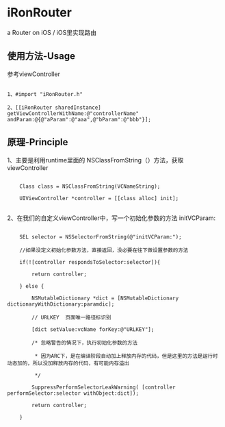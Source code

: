 # iRonRouter
a Router on iOS / iOS里实现路由

<p>
  
## 使用方法-Usage

参考viewController<br>
<pre><code>
1、#import "iRonRouter.h" <br>
2、[[iRonRouter sharedInstance] getViewControllerWithName:@"controllerName" andParam:@{@"aParam":@"aaa",@"bParam":@"bbb"}];
</code></pre>

## 原理-Principle

1、主要是利用runtime里面的 NSClassFromString（）方法，获取viewController<br>
<pre><code>
    Class class = NSClassFromString(VCNameString);<br>
    UIViewController *controller = [[class alloc] init];<br>
</code></pre>

2、在我们的自定义viewController中，写一个初始化参数的方法 initVCParam: <br>
<pre><code>
    SEL selector = NSSelectorFromString(@"initVCParam:");<br>
    //如果没定义初始化参数方法，直接返回，没必要在往下做设置参数的方法<br>
    if(![controller respondsToSelector:selector]){<br>
        return controller;<br>
    } else {<br>
        NSMutableDictionary *dict = [NSMutableDictionary dictionaryWithDictionary:paramdic];<br>
        // URLKEY  页面唯一路径标识别<br>
        [dict setValue:vcName forKey:@"URLKEY"];<br>
        /* 忽略警告的情况下，执行初始化参数的方法 <br>
         * 因为ARC下，是在编译阶段自动加上释放内存的代码，但是这里的方法是运行时动态加的，所以没加释放内存的代码，有可能内存溢出<br>
         */<br>
        SuppressPerformSelectorLeakWarning( [controller performSelector:selector withObject:dict]);<br>
        return controller;<br>
    }<br>
 </code></pre>

</p>
